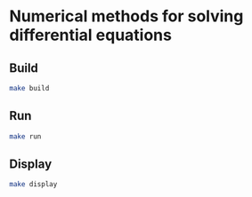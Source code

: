 # Numerical methods for solving differential equations

## Build

```bash
make build
```

## Run

```bash
make run
```

## Display

```bash
make display
```